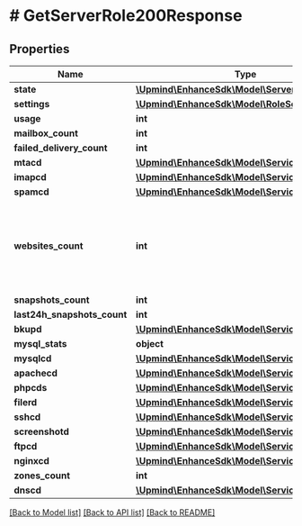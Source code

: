 # # GetServerRole200Response

## Properties

Name | Type | Description | Notes
------------ | ------------- | ------------- | -------------
**state** | [**\Upmind\EnhanceSdk\Model\ServerRoleState**](ServerRoleState.md) |  |
**settings** | [**\Upmind\EnhanceSdk\Model\RoleServiceSettings**](RoleServiceSettings.md) |  |
**usage** | **int** |  |
**mailbox_count** | **int** |  |
**failed_delivery_count** | **int** |  |
**mtacd** | [**\Upmind\EnhanceSdk\Model\ServiceInfo**](ServiceInfo.md) |  |
**imapcd** | [**\Upmind\EnhanceSdk\Model\ServiceInfo**](ServiceInfo.md) |  |
**spamcd** | [**\Upmind\EnhanceSdk\Model\ServiceInfo**](ServiceInfo.md) |  |
**websites_count** | **int** | The number of websites whose DNS zones are assigned to be on this dns role. |
**snapshots_count** | **int** |  |
**last24h_snapshots_count** | **int** |  |
**bkupd** | [**\Upmind\EnhanceSdk\Model\ServiceInfo**](ServiceInfo.md) |  |
**mysql_stats** | **object** |  |
**mysqlcd** | [**\Upmind\EnhanceSdk\Model\ServiceInfo**](ServiceInfo.md) |  |
**apachecd** | [**\Upmind\EnhanceSdk\Model\ServiceInfo**](ServiceInfo.md) |  |
**phpcds** | [**\Upmind\EnhanceSdk\Model\ServiceInfo[]**](ServiceInfo.md) |  | [optional]
**filerd** | [**\Upmind\EnhanceSdk\Model\ServiceInfo**](ServiceInfo.md) |  |
**sshcd** | [**\Upmind\EnhanceSdk\Model\ServiceInfo**](ServiceInfo.md) |  |
**screenshotd** | [**\Upmind\EnhanceSdk\Model\ServiceInfo**](ServiceInfo.md) |  |
**ftpcd** | [**\Upmind\EnhanceSdk\Model\ServiceInfo**](ServiceInfo.md) |  |
**nginxcd** | [**\Upmind\EnhanceSdk\Model\ServiceInfo**](ServiceInfo.md) |  |
**zones_count** | **int** |  |
**dnscd** | [**\Upmind\EnhanceSdk\Model\ServiceInfo**](ServiceInfo.md) |  |

[[Back to Model list]](../../README.md#models) [[Back to API list]](../../README.md#endpoints) [[Back to README]](../../README.md)
